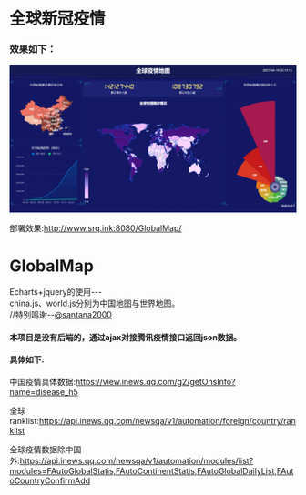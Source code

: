 # 全球新冠疫情  
### 效果如下：  
![Image](https://github.com/srqAndwr/GlobalMap/blob/main/preview/GlobalMAp.jpeg)  

  
部署效果:http://www.srq.ink:8080/GlobalMap/  
  
# GlobalMap  
Echarts+jquery的使用---  
china.js、world.js分别为中国地图与世界地图。  
//特别鸣谢--[@santana2000](https://github.com/santana2000/sxWebGIS/tree/master/poi)  

#### 本项目是没有后端的，通过ajax对接腾讯疫情接口返回json数据。  
#### 具体如下:  

中国疫情具体数据:https://view.inews.qq.com/g2/getOnsInfo?name=disease_h5  

全球ranklist:https://api.inews.qq.com/newsqa/v1/automation/foreign/country/ranklist  

全球疫情数据除中国外:https://api.inews.qq.com/newsqa/v1/automation/modules/list?modules=FAutoGlobalStatis,FAutoContinentStatis,FAutoGlobalDailyList,FAutoCountryConfirmAdd  
